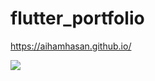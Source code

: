 # flutter_portfolio

https://aihamhasan.github.io/

<img src="https://i.imgur.com/a/M3rby7S.png" />


